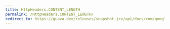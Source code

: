 ```yaml
---
title: HttpHeaders.CONTENT_LENGTH
permalink: /HttpHeaders.CONTENT_LENGTH/
redirect_to: https://guava.dev/releases/snapshot-jre/api/docs/com/google/common/net/HttpHeaders.html#CONTENT_LENGTH
---
```

